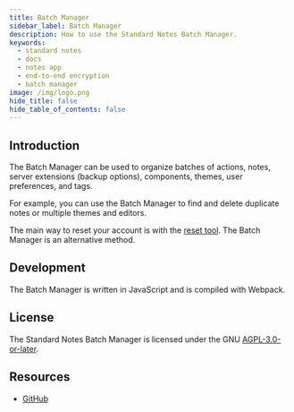 ```yaml
---
title: Batch Manager
sidebar_label: Batch Manager
description: How to use the Standard Notes Batch Manager.
keywords:
  - standard notes
  - docs
  - notes app
  - end-to-end encryption
  - batch manager
image: /img/logo.png
hide_title: false
hide_table_of_contents: false
---
```


## Introduction

The Batch Manager can be used to organize batches of actions, notes, server extensions (backup options), components, themes, user preferences, and tags.

For example, you can use the Batch Manager to find and delete duplicate notes or multiple themes and editors.

The main way to reset your account is with the [reset tool](https://standardnotes.org/reset). The Batch Manager is an alternative method.

## Development

The Batch Manager is written in JavaScript and is compiled with Webpack.

## License

The Standard Notes Batch Manager is licensed under the GNU [AGPL-3.0-or-later](https://github.com/sn-extensions/batch-manager/blob/master/LICENSE).

## Resources

- [GitHub](https://github.com/sn-extensions/batch-manager)
